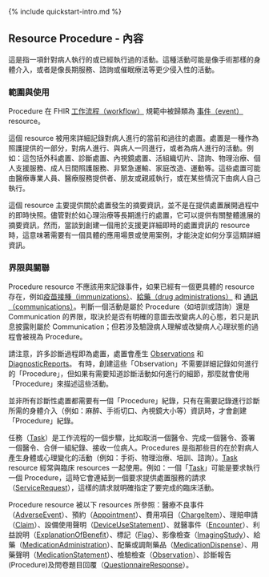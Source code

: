 {% include quickstart-intro.md %}

## Resource Procedure - 內容

這是指一項針對病人執行的或已經執行過的活動。這種活動可能是像手術那樣的身體介入，或者是像長期服務、諮詢或催眠療法等更少侵入性的活動。

### 範圍與使用

Procedure 在 FHIR [工作流程（workflow）](https://hl7.org/fhir/R4/workflow.html) 規範中被歸類為 [事件（event）](https://hl7.org/fhir/R4/workflow.html#event) resource。

這個 resource 被用來詳細記錄對病人進行的當前和過往的處置。處置是一種作為照護提供的一部分，對病人進行、與病人一同進行，或者為病人進行的活動。例如：這包括外科處置、診斷處置、內視鏡處置、活組織切片、諮詢、物理治療、個人支援服務、成人日間照護服務、非緊急運輸、家庭改造、運動等。這些處置可能由醫療專業人員、醫療服務提供者、朋友或親戚執行，或在某些情況下由病人自己執行。

這個 resource 主要提供關於處置發生的摘要資訊，並不是在提供處置展開過程中的即時快照。儘管對於如心理治療等長期進行的處置，它可以提供有關整體進展的摘要資訊，然而，當談到創建一個用於支援更詳細即時的處置資訊的 resource 時，這意味著需要有一個具體的應用場景或使用案例，才能決定如何分享這類詳細資訊。

### 界限與關聯

Procedure resource 不應該用來記錄事件，如果已經有一個更具體的 resource 存在，例如[疫苗接種（immunizations）](https://hl7.org/fhir/R4/immunization.html)、[給藥（drug administrations）](https://hl7.org/fhir/R4/medicationadministration.html) 和 [通訊（communications）](https://hl7.org/fhir/R4/communication.html)。判斷一個活動是屬於 Procedure（如培訓或諮詢）還是 Communication 的界限，取決於是否有明確的意圖去改變病人的心態，若只是訊息披露則屬於 Communication；但若涉及驗證病人理解或改變病人心理狀態的過程會被視為 Procedure。

請注意，許多診斷過程即為處置，處置會產生 [Observations](StructureDefinition-Observation-laboratoryResult-twcore.html) 和 [DiagnosticReports](StructureDefinition-DiagnosticReport-twcore.html)。
有時，創建這些「Observation」不需要詳細記錄如何進行的「Procedure」，但如果有需要知道診斷活動如何進行的細節，那麼就會使用「Procedure」來描述這些活動。

並非所有診斷性處置都需要有一個「Procedure」紀錄，只有在需要記錄進行診斷所需的身體介入（例如：麻醉、手術切口、內視鏡大小等）資訊時，才會創建「Procedure」紀錄。

任務（[Task](https://hl7.org/fhir/R4/task.html)）是工作流程的一個步驟，比如取消一個醫令、完成一個醫令、簽署一個醫令、合併一組紀錄、接收一位病人。Procedures 是指那些目的在於對病人產生身體或心理變化的活動（例如：手術、物理治療、培訓、諮詢）。[Task](https://hl7.org/fhir/R4/task.html) resource 經常與臨床 resources 一起使用。例如：一個「[Task](https://hl7.org/fhir/R4/task.html)」可能是要求執行一個 Procedure，這時它會連結到一個要求提供處置服務的請求（[ServiceRequest](https://hl7.org/fhir/R4/servicerequest.html)），這樣的請求就明確指定了要完成的臨床活動。

Procedure resource 被以下 resources 所參照：醫療不良事件（[AdverseEvent](https://hl7.org/fhir/R4/adverseevent.html#AdverseEvent)）、預約（[Appointment](https://hl7.org/fhir/R4/appointment.html#Appointment)）、費用項目（[ChargeItem](https://hl7.org/fhir/R4/chargeitem.html#ChargeItem)）、理賠申請（[Claim](https://hl7.org/fhir/R4/claim.html#Claim)）、設備使用聲明（[DeviceUseStatement](https://hl7.org/fhir/R4/deviceusestatement.html#DeviceUseStatement)）、就醫事件（[Encounter](StructureDefinition-Encounter-twcore.html)）、利益說明（[ExplanationOfBenefit](https://hl7.org/fhir/R4/explanationofbenefit.html#ExplanationOfBenefit)）、標記（[Flag](https://hl7.org/fhir/R4/flag.html#Flag)）、影像檢查（[ImagingStudy](StructureDefinition-ImagingStudy-twcore.html)）、給藥（[MedicationAdministration](https://hl7.org/fhir/R4/medicationadministration.html#MedicationAdministration)）、配藥或調劑藥品（[MedicationDispense](StructureDefinition-MedicationDispense-twcore.html)）、用藥聲明（[MedicationStatement](StructureDefinition-MedicationStatement-twcore.html)）、檢驗檢查（[Observation](StructureDefinition-Observation-laboratoryResult-twcore.html)）、診斷報告(Procedure)及問卷題目回覆（[QuestionnaireResponse](https://hl7.org/fhir/R4/questionnaireresponse.html#QuestionnaireResponse)）。